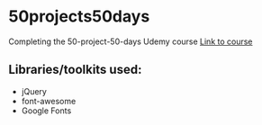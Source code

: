 # 50projects50days
Completing the 50-project-50-days Udemy course 
[Link to course](https://www.udemy.com/course/50-projects-50-days/)

## Libraries/toolkits used:
* jQuery
* font-awesome
* Google Fonts
